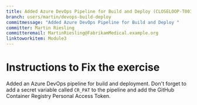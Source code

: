```yaml
---
title: Added Azure DevOps Pipeline for Build and Deploy (CLOSELOOP-T003)
branch: users/martin/devops-build-deploy
commitmessage: "Added Azure DevOps Pipeline for Build and Deploy "
committer: Martin Riesling
committeremail: MartinRiesling@FabrikamMedical.example.org
linktoworkitem: Module3
---
```

# Instructions to Fix the exercise

Added an Azure DevOps pipeline for build and deployment. Don't forget to add a secret variable called `CR_PAT` to the pipeline and add the GitHub Container Registry Personal Access Token.